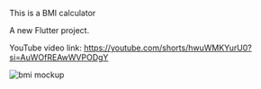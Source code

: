 This is a BMI calculator 

A new Flutter project.

YouTube video link: https://youtube.com/shorts/hwuWMKYurU0?si=AuWOfREAwWVPODgY


![bmi mockup](https://github.com/devjaimul/bmi_calculator/assets/105303801/37a89985-5413-4736-9609-41462a29616b)


